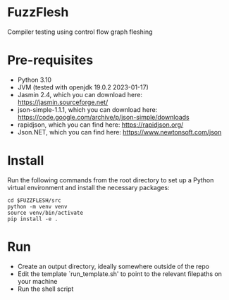 # FuzzFlesh
Compiler testing using control flow graph fleshing

# Pre-requisites 
- Python 3.10
- JVM (tested with openjdk 19.0.2 2023-01-17)
- Jasmin 2.4, which you can download here: https://jasmin.sourceforge.net/
- json-simple-1.1.1, which you can download here: https://code.google.com/archive/p/json-simple/downloads
- rapidjson, which you can find here: https://rapidjson.org/
- Json.NET, which you can find here: https://www.newtonsoft.com/json

# Install
Run the following commands from the root directory to set up a Python virtual environment and install the necessary packages:
```
cd $FUZZFLESH/src
python -m venv venv
source venv/bin/activate
pip install -e .
```

# Run
- Create an output directory, ideally somewhere outside of the repo
- Edit the template `run_template.sh' to point to the relevant filepaths on your machine
- Run the shell script 

